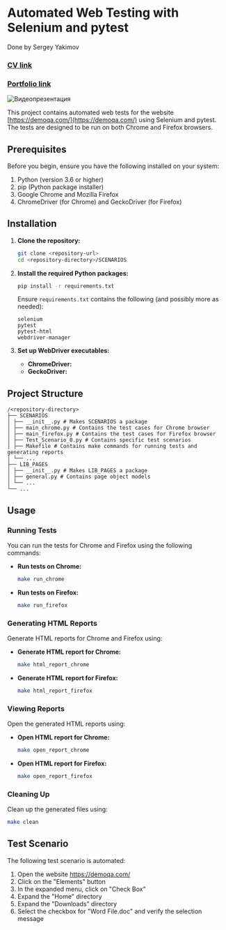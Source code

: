 # Automated Web Testing with Selenium and pytest

Done by Sergey Yakimov
### [CV link](https://drive.google.com/file/d/1yqjuF0GRH24zgVWcdKowYINAGqCZbSB-/view?usp=drive_link)
### [Portfolio link](https://github.com/Garjelin/PORTFOLIO_Sergey_Yakimov/)

![Видеопрезентация](https://github.com/Garjelin/Test_Task_Selenium_Pytest_1/blob/main/Test_Task_Selenium_Pytest_1.gif)

This project contains automated web tests for the website [https://demoqa.com/](https://demoqa.com/) using Selenium and pytest. The tests are designed to be run on both Chrome and Firefox browsers.

## Prerequisites

Before you begin, ensure you have the following installed on your system:

1. Python (version 3.6 or higher)
2. pip (Python package installer)
3. Google Chrome and Mozilla Firefox
4. ChromeDriver (for Chrome) and GeckoDriver (for Firefox)

## Installation

1. **Clone the repository:**

    ```sh
    git clone <repository-url>
    cd <repository-directory>/SCENARIOS
    ```

2. **Install the required Python packages:**

    ```sh
    pip install -r requirements.txt
    ```

    Ensure `requirements.txt` contains the following (and possibly more as needed):

    ```
    selenium
    pytest
    pytest-html
    webdriver-manager
    ```

3. **Set up WebDriver executables:**

    - **ChromeDriver:**
    - **GeckoDriver:**

## Project Structure
```
/<repository-directory>
├── SCENARIOS
│ ├── __init__.py # Makes SCENARIOS a package
│ ├── main_chrome.py # Contains the test cases for Chrome browser
│ ├── main_firefox.py # Contains the test cases for Firefox browser
│ ├── Test_Scenario_0.py # Contains specific test scenarios
│ ├── Makefile # Contains make commands for running tests and generating reports
│ └── ...
├── LIB_PAGES
│ ├── __init__.py # Makes LIB_PAGES a package
│ ├── general.py # Contains page object models
│ └── ...
└── ...
```
## Usage

### Running Tests

You can run the tests for Chrome and Firefox using the following commands:

- **Run tests on Chrome:**

    ```sh
    make run_chrome
    ```

- **Run tests on Firefox:**

    ```sh
    make run_firefox
    ```

### Generating HTML Reports

Generate HTML reports for Chrome and Firefox using:

- **Generate HTML report for Chrome:**

    ```sh
    make html_report_chrome
    ```

- **Generate HTML report for Firefox:**

    ```sh
    make html_report_firefox
    ```

### Viewing Reports

Open the generated HTML reports using:

- **Open HTML report for Chrome:**

    ```sh
    make open_report_chrome
    ```

- **Open HTML report for Firefox:**

    ```sh
    make open_report_firefox
    ```

### Cleaning Up

Clean up the generated files using:

```sh
make clean
```

## Test Scenario
The following test scenario is automated:

1. Open the website https://demoqa.com/
2. Click on the "Elements" button
3. In the expanded menu, click on "Check Box"
4. Expand the "Home" directory
5. Expand the "Downloads" directory
6. Select the checkbox for "Word File.doc" and verify the selection message
